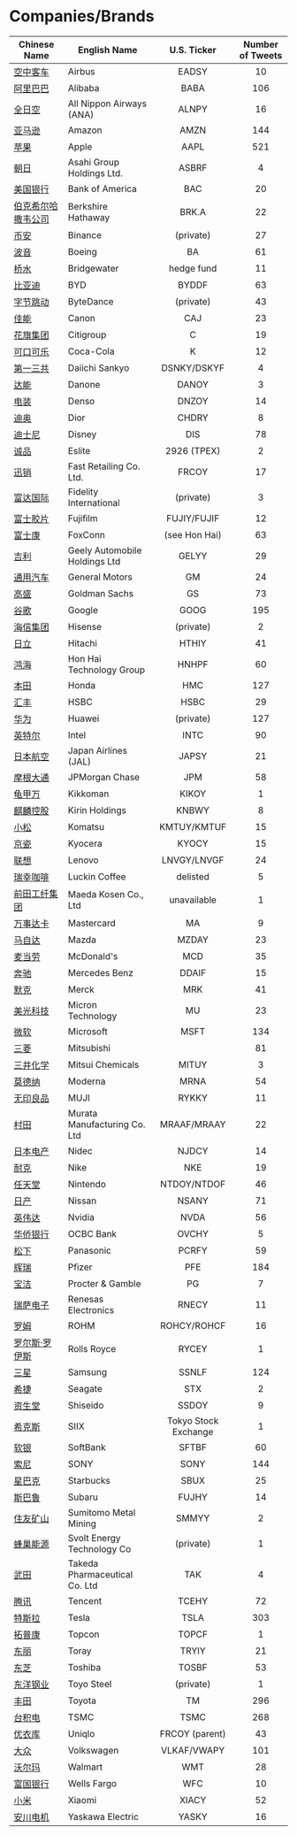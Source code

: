 # Companies/Brands
        
| Chinese Name | English Name | U.S. Ticker | Number of Tweets |
| ----- | ----- | :---: | :---: |
| [空中客车](空中客车.md) | Airbus | EADSY | 10 |
| [阿里巴巴](阿里巴巴.md) | Alibaba | BABA | 106 |
| [全日空](全日空.md) | All Nippon Airways (ANA) | ALNPY | 16 |
| [亚马逊](亚马逊.md) | Amazon | AMZN | 144 |
| [苹果](苹果.md) | Apple | AAPL | 521 |
| [朝日](朝日.md) | Asahi Group Holdings Ltd. | ASBRF | 4 |
| [美国银行](美国银行.md) | Bank of America | BAC | 20 |
| [伯克希尔哈撒韦公司](伯克希尔哈撒韦公司.md) | Berkshire Hathaway | BRK.A | 22 |
| [币安](币安.md) | Binance | (private) | 27 |
| [波音](波音.md) | Boeing | BA | 61 |
| [桥水](桥水.md) | Bridgewater | hedge fund | 11 |
| [比亚迪](比亚迪.md) | BYD | BYDDF | 63 |
| [字节跳动](字节跳动.md) | ByteDance | (private) | 43 |
| [佳能](佳能.md) | Canon | CAJ | 23 |
| [花旗集团](花旗集团.md) | Citigroup | C | 19 |
| [可口可乐](可口可乐.md) | Coca-Cola | K | 12 |
| [第一三共](第一三共.md) | Daiichi Sankyo | DSNKY/DSKYF | 4 |
| [达能](达能.md) | Danone | DANOY | 3 |
| [电装](电装.md) | Denso | DNZOY | 14 |
| [迪奥](迪奥.md) | Dior | CHDRY | 8 |
| [迪士尼](迪士尼.md) | Disney | DIS | 78 |
| [诚品](诚品.md) | Eslite | 2926 (TPEX) | 2 |
| [迅销](迅销.md) | Fast Retailing Co. Ltd. | FRCOY | 17 |
| [富达国际](富达国际.md) | Fidelity International | (private) | 3 |
| [富士胶片](富士胶片.md) | Fujifilm | FUJIY/FUJIF | 12 |
| [富士康](富士康.md) | FoxConn | (see Hon Hai) | 63 |
| [吉利](吉利.md) | Geely Automobile Holdings Ltd | GELYY | 29 |
| [通用汽车](通用汽车.md) | General Motors | GM | 24 |
| [高盛](高盛.md) | Goldman Sachs | GS | 73 |
| [谷歌](谷歌.md) | Google | GOOG | 195 |
| [海信集团](海信集团.md) | Hisense | (private) | 2 |
| [日立](日立.md) | Hitachi | HTHIY | 41 |
| [鸿海](鸿海.md) | Hon Hai Technology Group | HNHPF | 60 |
| [本田](本田.md) | Honda | HMC | 127 |
| [汇丰](汇丰.md) | HSBC | HSBC | 29 |
| [华为](华为.md) | Huawei | (private) | 127 |
| [英特尔](英特尔.md) | Intel | INTC | 90 |
| [日本航空](日本航空.md) | Japan Airlines (JAL) | JAPSY | 21 |
| [摩根大通](摩根大通.md) | JPMorgan Chase | JPM | 58 |
| [龟甲万](龟甲万.md) | Kikkoman | KIKOY | 1 |
| [麒麟控股](麒麟控股.md) | Kirin Holdings | KNBWY | 8 |
| [小松](小松.md) | Komatsu | KMTUY/KMTUF | 15 |
| [京瓷](京瓷.md) | Kyocera | KYOCY | 15 |
| [联想](联想.md) | Lenovo | LNVGY/LNVGF | 24 |
| [瑞幸咖啡](瑞幸咖啡.md) | Luckin Coffee | delisted | 5 |
| [前田工纤集团](前田工纤集团.md) | Maeda Kosen Co., Ltd | unavailable | 1 |
| [万事达卡](万事达卡.md) | Mastercard | MA | 9 |
| [马自达](马自达.md) | Mazda | MZDAY | 23 |
| [麦当劳](麦当劳.md) | McDonald's | MCD | 35 |
| [奔驰](奔驰.md) | Mercedes Benz | DDAIF | 15 |
| [默克](默克.md) | Merck | MRK | 41 |
| [美光科技](美光科技.md) | Micron Technology | MU | 23 |
| [微软](微软.md) | Microsoft | MSFT | 134 |
| [三菱](三菱.md) | Mitsubishi |  | 81 |
| [三井化学](三井化学.md) | Mitsui Chemicals | MITUY | 3 |
| [莫德纳](莫德纳.md) | Moderna | MRNA | 54 |
| [无印良品](无印良品.md) | MUJI | RYKKY | 11 |
| [村田](村田.md) | Murata Manufacturing Co. Ltd | MRAAF/MRAAY | 22 |
| [日本电产](日本电产.md) | Nidec | NJDCY | 14 |
| [耐克](耐克.md) | Nike | NKE | 19 |
| [任天堂](任天堂.md) | Nintendo | NTDOY/NTDOF | 46 |
| [日产](日产.md) | Nissan | NSANY | 71 |
| [英伟达](英伟达.md) | Nvidia | NVDA | 56 |
| [华侨银行](华侨银行.md) | OCBC Bank | OVCHY | 5 |
| [松下](松下.md) | Panasonic | PCRFY | 59 |
| [辉瑞](辉瑞.md) | Pfizer | PFE | 184 |
| [宝洁](宝洁.md) | Procter & Gamble | PG | 7 |
| [瑞萨电子](瑞萨电子.md) | Renesas Electronics | RNECY | 11 |
| [罗姆](罗姆.md) | ROHM | ROHCY/ROHCF | 16 |
| [罗尔斯·罗伊斯](罗尔斯·罗伊斯.md) | Rolls Royce | RYCEY | 1 |
| [三星](三星.md) | Samsung | SSNLF | 124 |
| [希捷](希捷.md) | Seagate | STX | 2 |
| [资生堂](资生堂.md) | Shiseido | SSDOY | 9 |
| [希克斯](希克斯.md) | SIIX | Tokyo Stock Exchange | 1 |
| [软银](软银.md) | SoftBank | SFTBF | 60 |
| [索尼](索尼.md) | SONY | SONY | 144 |
| [星巴克](星巴克.md) | Starbucks | SBUX | 25 |
| [斯巴鲁](斯巴鲁.md) | Subaru | FUJHY | 14 |
| [住友矿山](住友矿山.md) | Sumitomo Metal Mining | SMMYY | 2 |
| [蜂巢能源](蜂巢能源.md) | Svolt Energy Technology Co | (private) | 1 |
| [武田](武田.md) | Takeda Pharmaceutical Co. Ltd | TAK | 4 |
| [腾讯](腾讯.md) | Tencent | TCEHY | 72 |
| [特斯拉](特斯拉.md) | Tesla | TSLA | 303 |
| [拓普康](拓普康.md) | Topcon | TOPCF | 1 |
| [东丽](东丽.md) | Toray | TRYIY | 21 |
| [东芝](东芝.md) | Toshiba | TOSBF | 53 |
| [东洋钢业](东洋钢业.md) | Toyo Steel | (private) | 1 |
| [丰田](丰田.md) | Toyota | TM | 296 |
| [台积电](台积电.md) | TSMC | TSMC | 268 |
| [优衣库](优衣库.md) | Uniqlo | FRCOY (parent) | 43 |
| [大众](大众.md) | Volkswagen | VLKAF/VWAPY | 101 |
| [沃尔玛](沃尔玛.md) | Walmart | WMT | 28 |
| [富国银行](富国银行.md) | Wells Fargo | WFC | 10 |
| [小米](小米.md) | Xiaomi | XIACY | 52 |
| [安川电机](安川电机.md) | Yaskawa Electric | YASKY | 16 |

